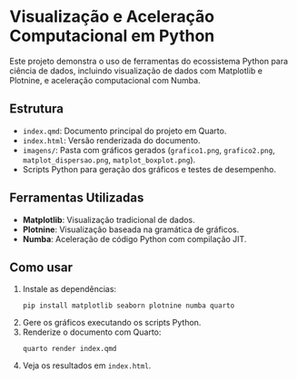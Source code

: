 # Visualização e Aceleração Computacional em Python

Este projeto demonstra o uso de ferramentas do ecossistema Python para ciência de dados, incluindo visualização de dados com Matplotlib e Plotnine, e aceleração computacional com Numba.

## Estrutura

- `index.qmd`: Documento principal do projeto em Quarto.
- `index.html`: Versão renderizada do documento.
- `imagens/`: Pasta com gráficos gerados (`grafico1.png`, `grafico2.png`, `matplot_dispersao.png`, `matplot_boxplot.png`).
- Scripts Python para geração dos gráficos e testes de desempenho.

## Ferramentas Utilizadas

- **Matplotlib**: Visualização tradicional de dados.
- **Plotnine**: Visualização baseada na gramática de gráficos.
- **Numba**: Aceleração de código Python com compilação JIT.

## Como usar

1. Instale as dependências:
   ```
   pip install matplotlib seaborn plotnine numba quarto
   ```
2. Gere os gráficos executando os scripts Python.
3. Renderize o documento com Quarto:
   ```
   quarto render index.qmd
   ```
4. Veja os resultados em `index.html`.
